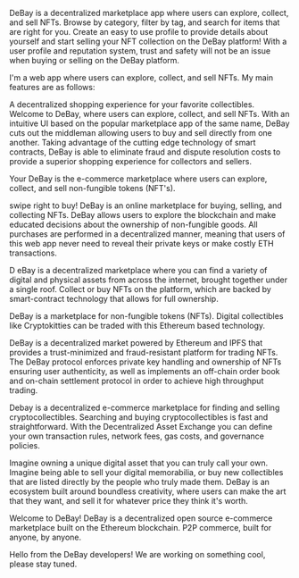 DeBay is a decentralized marketplace app where users can explore, collect, and sell NFTs. Browse by category, filter by tag, and search for items that are right for you. Create an easy to use profile to provide details about yourself and start selling your NFT collection on the DeBay platform! With a user profile and reputation system, trust and safety will not be an issue when buying or selling on the DeBay platform.

I'm a web app where users can explore, collect, and sell NFTs. My main features are as follows:

A decentralized shopping experience for your favorite collectibles. Welcome to DeBay, where users can explore, collect, and sell NFTs. With an intuitive UI based on the popular marketplace app of the same name, DeBay cuts out the middleman allowing users to buy and sell directly from one another. Taking advantage of the cutting edge technology of smart contracts, DeBay is able to eliminate fraud and dispute resolution costs to provide a superior shopping experience for collectors and sellers.

Your DeBay is the e-commerce marketplace where users can explore, collect, and sell non-fungible tokens (NFT's).

swipe right to buy! DeBay is an online marketplace for buying, selling, and collecting NFTs. DeBay allows users to explore the blockchain and make educated decisions about the ownership of non-fungible goods. All purchases are performed in a decentralized manner, meaning that users of this web app never need to reveal their private keys or make costly ETH transactions.

D eBay is a decentralized marketplace where you can find a variety of digital and physical assets from across the internet, brought together under a single roof. Collect or buy NFTs on the platform, which are backed by smart-contract technology that allows for full ownership.

DeBay is a marketplace for non-fungible tokens (NFTs). Digital collectibles like Cryptokitties can be traded with this Ethereum based technology.

DeBay is a decentralized market powered by Ethereum and IPFS that provides a trust-minimized and fraud-resistant platform for trading NFTs. The DeBay protocol enforces private key handling and ownership of NFTs ensuring user authenticity, as well as implements an off-chain order book and on-chain settlement protocol in order to achieve high throughput trading.

Debay is a decentralized e-commerce marketplace for finding and selling cryptocollectibles. Searching and buying cryptocollectibles is fast and straightforward. With the Decentralized Asset Exchange you can define your own transaction rules, network fees, gas costs, and governance policies.

Imagine owning a unique digital asset that you can truly call your own. Imagine being able to sell your digital memorabilia, or buy new collectibles that are listed directly by the people who truly made them. DeBay is an ecosystem built around boundless creativity, where users can make the art that they want, and sell it for whatever price they think it's worth.

Welcome to DeBay! DeBay is a decentralized open source e-commerce marketplace built on the Ethereum blockchain. P2P commerce, built for anyone, by anyone.

Hello from the DeBay developers! We are working on something cool, please stay tuned.
